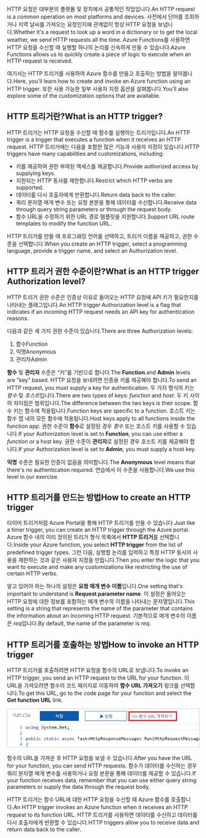 <span data-ttu-id="a2afb-101">HTTP 요청은 대부분의 플랫폼 및 장치에서 공통적인 작업입니다.</span><span class="sxs-lookup"><span data-stu-id="a2afb-101">An HTTP request is a common operation on most platforms and devices.</span></span> <span data-ttu-id="a2afb-102">사전에서 단어를 조회하거나 지역 날씨를 가져오는 요청인지에 관계없이 항상 HTTP 요청을 보냅니다.</span><span class="sxs-lookup"><span data-stu-id="a2afb-102">Whether it's a request to look up a word in a dictionary or to get the local weather, we send HTTP requests all the time.</span></span> <span data-ttu-id="a2afb-103">Azure Functions를 사용하면 HTTP 요청을 수신할 때 실행할 하나의 논리를 신속하게 만들 수 있습니다.</span><span class="sxs-lookup"><span data-stu-id="a2afb-103">Azure Functions allows us to quickly create a piece of logic to execute when an HTTP request is received.</span></span>

<span data-ttu-id="a2afb-104">여기서는 HTTP 트리거를 사용하여 Azure 함수를 만들고 호출하는 방법을 알아봅니다.</span><span class="sxs-lookup"><span data-stu-id="a2afb-104">Here, you'll learn how to create and invoke an Azure function using an HTTP trigger.</span></span> <span data-ttu-id="a2afb-105">또한 사용 가능한 일부 사용자 지정 옵션을 살펴봅니다.</span><span class="sxs-lookup"><span data-stu-id="a2afb-105">You'll also explore some of the customization options that are available.</span></span>

## <a name="what-is-an-http-trigger"></a><span data-ttu-id="a2afb-106">HTTP 트리거란?</span><span class="sxs-lookup"><span data-stu-id="a2afb-106">What is an HTTP trigger?</span></span>

<span data-ttu-id="a2afb-107">HTTP 트리거는 HTTP 요청을 수신할 때 함수를 실행하는 트리거입니다.</span><span class="sxs-lookup"><span data-stu-id="a2afb-107">An HTTP trigger is a trigger that executes a function when it receives an HTTP request.</span></span> <span data-ttu-id="a2afb-108">HTTP 트리거에는 다음을 포함한 많은 기능과 사용자 지정이 있습니다.</span><span class="sxs-lookup"><span data-stu-id="a2afb-108">HTTP triggers have many capabilities and customizations, including:</span></span>

- <span data-ttu-id="a2afb-109">키를 제공하여 권한 부여된 액세스를 제공합니다.</span><span class="sxs-lookup"><span data-stu-id="a2afb-109">Provide authorized access by supplying keys.</span></span>
- <span data-ttu-id="a2afb-110">지원되는 HTTP 동사를 제한합니다.</span><span class="sxs-lookup"><span data-stu-id="a2afb-110">Restrict which HTTP verbs are supported.</span></span>
- <span data-ttu-id="a2afb-111">데이터를 다시 호출자에게 반환합니다.</span><span class="sxs-lookup"><span data-stu-id="a2afb-111">Return data back to the caller.</span></span>
- <span data-ttu-id="a2afb-112">쿼리 문자열 매개 변수 또는 요청 본문을 통해 데이터를 수신합니다.</span><span class="sxs-lookup"><span data-stu-id="a2afb-112">Receive data through query string parameters or through the request body.</span></span>
- <span data-ttu-id="a2afb-113">함수 URL을 수정하기 위한 URL 경로 템플릿을 지원합니다.</span><span class="sxs-lookup"><span data-stu-id="a2afb-113">Support URL route templates to modify the function URL.</span></span>

<span data-ttu-id="a2afb-114">HTTP 트리거를 만들 때 프로그래밍 언어를 선택하고, 트리거 이름을 제공하고, 권한 수준을 선택합니다.</span><span class="sxs-lookup"><span data-stu-id="a2afb-114">When you create an HTTP trigger, select a programming language, provide a trigger name, and select an Authorization level.</span></span>

## <a name="what-is-an-http-trigger-authorization-level"></a><span data-ttu-id="a2afb-115">HTTP 트리거 권한 수준이란?</span><span class="sxs-lookup"><span data-stu-id="a2afb-115">What is an HTTP trigger Authorization level?</span></span>

<span data-ttu-id="a2afb-116">HTTP 트리거 권한 수준은 인증상 이유로 들어오는 HTTP 요청에 API 키가 필요한지를 나타내는 플래그입니다.</span><span class="sxs-lookup"><span data-stu-id="a2afb-116">An HTTP trigger Authorization level is a flag that indicates if an incoming HTTP request needs an API key for authentication reasons.</span></span>

<span data-ttu-id="a2afb-117">다음과 같은 세 가지 권한 수준이 있습니다.</span><span class="sxs-lookup"><span data-stu-id="a2afb-117">There are three Authorization levels:</span></span>

1. <span data-ttu-id="a2afb-118">함수</span><span class="sxs-lookup"><span data-stu-id="a2afb-118">Function</span></span>
2. <span data-ttu-id="a2afb-119">익명</span><span class="sxs-lookup"><span data-stu-id="a2afb-119">Anonymous</span></span>
3. <span data-ttu-id="a2afb-120">관리자</span><span class="sxs-lookup"><span data-stu-id="a2afb-120">Admin</span></span>

<span data-ttu-id="a2afb-121">**함수** 및 **관리자** 수준은 “키”를 기반으로 합니다.</span><span class="sxs-lookup"><span data-stu-id="a2afb-121">The **Function** and **Admin** levels are "key" based.</span></span> <span data-ttu-id="a2afb-122">HTTP 요청을 보내려면 인증용 키를 제공해야 합니다.</span><span class="sxs-lookup"><span data-stu-id="a2afb-122">To send an HTTP request, you must supply a key for authentication.</span></span> <span data-ttu-id="a2afb-123">두 가지 형식의 키는 *함수* 및 *호스트*입니다.</span><span class="sxs-lookup"><span data-stu-id="a2afb-123">There are two types of keys: *function* and *host*.</span></span> <span data-ttu-id="a2afb-124">두 키 사이의 차이점은 범위입니다.</span><span class="sxs-lookup"><span data-stu-id="a2afb-124">The difference between the two keys is their scope.</span></span> <span data-ttu-id="a2afb-125">함수 키는 함수에 적용됩니다.</span><span class="sxs-lookup"><span data-stu-id="a2afb-125">Function keys are specific to a function.</span></span> <span data-ttu-id="a2afb-126">호스트 키는 함수 앱 내의 모든 함수에 적용됩니다.</span><span class="sxs-lookup"><span data-stu-id="a2afb-126">Host keys apply to all functions inside the function app.</span></span> <span data-ttu-id="a2afb-127">권한 수준이 **함수**로 설정된 경우 *함수* 또는 호스트 키를 사용할 수 있습니다.</span><span class="sxs-lookup"><span data-stu-id="a2afb-127">If your Authorization level is set to **Function**, you can use either a *function* or a host key.</span></span> <span data-ttu-id="a2afb-128">권한 수준이 **관리자**로 설정된 경우 호스트 키를 제공해야 합니다.</span><span class="sxs-lookup"><span data-stu-id="a2afb-128">If your Authorization level is set to **Admin**, you must supply a host key.</span></span>

<span data-ttu-id="a2afb-129">**익명** 수준은 필요한 인증이 없음을 의미합니다.</span><span class="sxs-lookup"><span data-stu-id="a2afb-129">The **Anonymous** level means that there's no authentication required.</span></span> <span data-ttu-id="a2afb-130">연습에서 이 수준을 사용합니다.</span><span class="sxs-lookup"><span data-stu-id="a2afb-130">We use this level in our exercise.</span></span>

## <a name="how-to-create-an-http-trigger"></a><span data-ttu-id="a2afb-131">HTTP 트리거를 만드는 방법</span><span class="sxs-lookup"><span data-stu-id="a2afb-131">How to create an HTTP trigger</span></span>

<span data-ttu-id="a2afb-132">타이머 트리거처럼 Azure Portal을 통해 HTTP 트리거를 만들 수 있습니다.</span><span class="sxs-lookup"><span data-stu-id="a2afb-132">Just like a timer trigger, you can create an HTTP trigger through the Azure portal.</span></span> <span data-ttu-id="a2afb-133">Azure 함수 내의 미리 정의된 트리거 형식 목록에서 **HTTP 트리거**를 선택합니다.</span><span class="sxs-lookup"><span data-stu-id="a2afb-133">Inside your Azure function, you select **HTTP trigger** from the list of predefined trigger types.</span></span> <span data-ttu-id="a2afb-134">그런 다음, 실행할 논리를 입력하고 특정 HTTP 동사의 사용을 제한하는 것과 같은 사용자 지정을 만듭니다.</span><span class="sxs-lookup"><span data-stu-id="a2afb-134">Then you enter the logic that you want to execute and make any customizations like restricting the use of certain HTTP verbs.</span></span>

<span data-ttu-id="a2afb-135">알고 있어야 하는 하나의 설정은 **요청 매개 변수 이름**입니다.</span><span class="sxs-lookup"><span data-stu-id="a2afb-135">One setting that's important to understand is **Request parameter name**.</span></span> <span data-ttu-id="a2afb-136">이 설정은 들어오는 HTTP 요청에 대한 정보를 포함하는 매개 변수의 이름을 나타내는 문자열입니다.</span><span class="sxs-lookup"><span data-stu-id="a2afb-136">This setting is a string that represents the name of the parameter that contains the information about an incoming HTTP request.</span></span> <span data-ttu-id="a2afb-137">기본적으로 매개 변수의 이름은 *req*입니다.</span><span class="sxs-lookup"><span data-stu-id="a2afb-137">By default, the name of the parameter is *req*.</span></span>

## <a name="how-to-invoke-an-http-trigger"></a><span data-ttu-id="a2afb-138">HTTP 트리거를 호출하는 방법</span><span class="sxs-lookup"><span data-stu-id="a2afb-138">How to invoke an HTTP trigger</span></span>

<span data-ttu-id="a2afb-139">HTTP 트리거를 호출하려면 HTTP 요청을 함수의 URL로 보냅니다.</span><span class="sxs-lookup"><span data-stu-id="a2afb-139">To invoke an HTTP trigger, you send an HTTP request to the URL for your function.</span></span> <span data-ttu-id="a2afb-140">이 URL을 가져오려면 함수의 코드 페이지로 이동하여 **함수 URL 가져오기** 링크를 선택합니다.</span><span class="sxs-lookup"><span data-stu-id="a2afb-140">To get this URL, go to the code page for your function and select the **Get function URL** link.</span></span>

![앱의 Get 함수 URL 단추가 강조 표시된 함수 앱 블레이드를 보여 주는 Azure Portal의 스크린샷.](../media/5-function-url.png)

<span data-ttu-id="a2afb-142">함수의 URL을 가져온 후 HTTP 요청을 보낼 수 있습니다.</span><span class="sxs-lookup"><span data-stu-id="a2afb-142">After you have the URL for your function, you can send HTTP requests.</span></span> <span data-ttu-id="a2afb-143">함수가 데이터를 수신하는 경우 쿼리 문자열 매개 변수를 사용하거나 요청 본문을 통해 데이터를 제공할 수 있습니다.</span><span class="sxs-lookup"><span data-stu-id="a2afb-143">If your function receives data, remember that you can use either query string parameters or supply the data through the request body.</span></span>

<span data-ttu-id="a2afb-144">HTTP 트리거는 함수 URL에 대한 HTTP 요청을 수신할 때 Azure 함수를 호출합니다.</span><span class="sxs-lookup"><span data-stu-id="a2afb-144">An HTTP trigger invokes an Azure function when it receives an HTTP request to its function URL.</span></span> <span data-ttu-id="a2afb-145">HTTP 트리거를 사용하면 데이터를 수신하고 데이터를 다시 호출자에게 반환할 수 있습니다.</span><span class="sxs-lookup"><span data-stu-id="a2afb-145">HTTP triggers allow you to receive data and return data back to the caller.</span></span>
